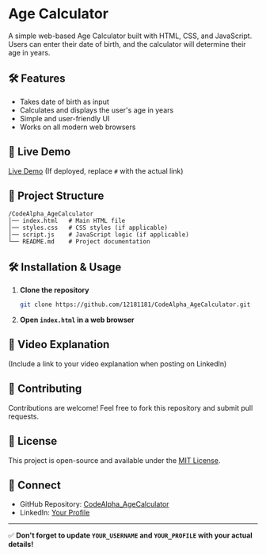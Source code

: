# Age Calculator

A simple web-based Age Calculator built with HTML, CSS, and JavaScript. Users can enter their date of birth, and the calculator will determine their age in years.

## 🛠️ Features
- Takes date of birth as input
- Calculates and displays the user's age in years
- Simple and user-friendly UI
- Works on all modern web browsers

## 🚀 Live Demo
[Live Demo](#) (If deployed, replace `#` with the actual link)

## 📂 Project Structure
```
/CodeAlpha_AgeCalculator
│── index.html   # Main HTML file
│── styles.css   # CSS styles (if applicable)
│── script.js    # JavaScript logic (if applicable)
└── README.md    # Project documentation
```

## 🛠️ Installation & Usage
1. **Clone the repository**
   ```sh
   git clone https://github.com/12181181/CodeAlpha_AgeCalculator.git
   ```
2. **Open `index.html` in a web browser**

## 🎥 Video Explanation
(Include a link to your video explanation when posting on LinkedIn)

## 📌 Contributing
Contributions are welcome! Feel free to fork this repository and submit pull requests.

## 📜 License
This project is open-source and available under the [MIT License](LICENSE).

## 🔗 Connect
- GitHub Repository: [CodeAlpha_AgeCalculator](https://github.com/12181181/CodeAlpha_AgeCalculator)
- LinkedIn: [Your Profile](http://www.linkedin.com/in/salver-lahari-b866a7239)

---
✅ **Don't forget to update `YOUR_USERNAME` and `YOUR_PROFILE` with your actual details!**
